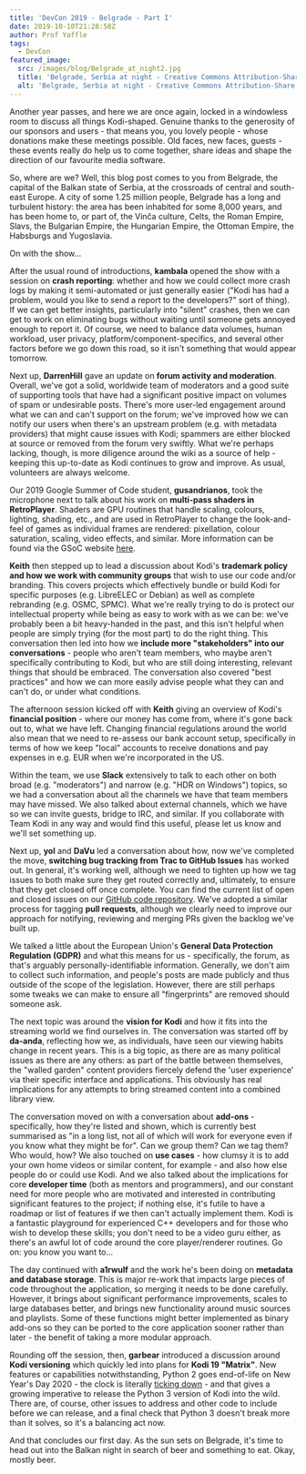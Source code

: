 ```yaml
---
title: 'DevCon 2019 - Belgrade - Part I'
date: 2019-10-10T21:28:58Z
author: Prof Yaffle
tags:
  - DevCon
featured_image:
  src: /images/blog/Belgrade_at_night2.jpg
  title: 'Belgrade, Serbia at night - Creative Commons Attribution-Share Alike 3.0 Unported - https://commons.wikimedia.org/wiki/File:Belgrade_at_night.jpg'
  alt: 'Belgrade, Serbia at night - Creative Commons Attribution-Share Alike 3.0 Unported - https://commons.wikimedia.org/wiki/File:Belgrade_at_night.jpg'
---
```

Another year passes, and here we are once again, locked in a windowless room to discuss all things Kodi-shaped. Genuine thanks to the generosity of our sponsors and users - that means you, you lovely people - whose donations make these meetings possible. Old faces, new faces, guests - these events really do help us to come together, share ideas and shape the direction of our favourite media software.

 So, where are we? Well, this blog post comes to you from Belgrade, the capital of the Balkan state of Serbia, at the crossroads of central and south-east Europe. A city of some 1.25 million people, Belgrade has a long and turbulent history: the area has been inhabited for some 8,000 years, and has been home to, or part of, the Vinča culture, Celts, the Roman Empire, Slavs, the Bulgarian Empire, the Hungarian Empire, the Ottoman Empire, the Habsburgs and Yugoslavia. 

 On with the show...

  

 After the usual round of introductions, **kambala** opened the show with a session on **crash reporting**: whether and how we could collect more crash logs by making it semi-automated or just generally easier ("Kodi has had a problem, would you like to send a report to the developers?" sort of thing). If we can get better insights, particularly into "silent" crashes, then we can get to work on eliminating bugs without waiting until someone gets annoyed enough to report it. Of course, we need to balance data volumes, human workload, user privacy, platform/component-specifics, and several other factors before we go down this road, so it isn't something that would appear tomorrow.

 Next up, **DarrenHill** gave an update on **forum activity and moderation**. Overall, we've got a solid, worldwide team of moderators and a good suite of supporting tools that have had a significant positive impact on volumes of spam or undesirable posts. There's more user-led engagement around what we can and can't support on the forum; we've improved how we can notify our users when there's an upstream problem (e.g. with metadata providers) that might cause issues with Kodi; spammers are either blocked at source or removed from the forum very swiftly. What we're perhaps lacking, though, is more diligence around the wiki as a source of help - keeping this up-to-date as Kodi continues to grow and improve. As usual, volunteers are always welcome.

 Our 2019 Google Summer of Code student, **gusandrianos**, took the microphone next to talk about his work on **multi-pass shaders in RetroPlayer**. Shaders are GPU routines that handle scaling, colours, lighting, shading, etc., and are used in RetroPlayer to change the look-and-feel of games as individual frames are rendered: pixellation, colour saturation, scaling, video effects, and similar. More information can be found via the GSoC website [here](https://summerofcode.withgoogle.com/projects/#5723607831937024).

 **Keith** then stepped up to lead a discussion about Kodi's **trademark policy** **and how we work with community groups** that wish to use our code and/or branding. This covers projects which effectively bundle or build Kodi for specific purposes (e.g. LibreELEC or Debian) as well as complete rebranding (e.g. OSMC, SPMC). What we're really trying to do is protect our intellectual property while being as easy to work with as we can be: we've probably been a bit heavy-handed in the past, and this isn't helpful when people are simply trying (for the most part) to do the right thing. This conversation then led into how we **include more "stakeholders" into our conversations** - people who aren't team members, who maybe aren't specifically contributing to Kodi, but who are still doing interesting, relevant things that should be embraced. The conversation also covered "best practices" and how we can more easily advise people what they can and can't do, or under what conditions.

 The afternoon session kicked off with **Keith** giving an overview of Kodi's **financial position** - where our money has come from, where it's gone back out to, what we have left. Changing financial regulations around the world also mean that we need to re-assess our bank account setup, specifically in terms of how we keep "local" accounts to receive donations and pay expenses in e.g. EUR when we're incorporated in the US.

 Within the team, we use **Slack** extensively to talk to each other on both broad (e.g. "moderators") and narrow (e.g. "HDR on Windows") topics, so we had a conversation about all the channels we have that team members may have missed. We also talked about external channels, which we have so we can invite guests, bridge to IRC, and similar. If you collaborate with Team Kodi in any way and would find this useful, please let us know and we'll set something up.

 Next up, **yol** and **DaVu** led a conversation about how, now we've completed the move, **switching bug tracking from Trac to GitHub Issues** has worked out. In general, it's working well, although we need to tighten up how we tag issues to both make sure they get routed correctly and, ultimately, to ensure that they get closed off once complete. You can find the current list of open and closed issues on our [GitHub code repository](https://github.com/xbmc/xbmc/issues). We've adopted a similar process for tagging **pull requests**, although we clearly need to improve our approach for notifying, reviewing and merging PRs given the backlog we've built up.

 We talked a little about the European Union's **General Data Protection Regulation (GDPR)** and what this means for us - specifically, the forum, as that's arguably personally-identifiable information. Generally, we don't aim to collect such information, and people's posts are made publicly and thus outside of the scope of the legislation. However, there are still perhaps some tweaks we can make to ensure all "fingerprints" are removed should someone ask.

 The next topic was around the **vision for Kodi** and how it fits into the streaming world we find ourselves in. The conversation was started off by **da-anda**, reflecting how we, as individuals, have seen our viewing habits change in recent years. This is a big topic, as there are as many political issues as there are any others: as part of the battle between themselves, the "walled garden" content providers fiercely defend the 'user experience' via their specific interface and applications. This obviously has real implications for any attempts to bring streamed content into a combined library view.

 The conversation moved on with a conversation about **add-ons** - specifically, how they're listed and shown, which is currently best summarised as "in a long list, not all of which will work for everyone even if you know what they might be for". Can we group them? Can we tag them? Who would, how? We also touched on **use cases** - how clumsy it is to add your own home videos or similar content, for example - and also how else people do or could use Kodi. And we also talked about the implications for core **developer time** (both as mentors and programmers), and our constant need for more people who are motivated and interested in contributing significant features to the project; if nothing else, it's futile to have a roadmap or list of features if we then can't actually implement them. Kodi is a fantastic playground for experienced C++ developers and for those who wish to develop these skills; you don't need to be a video guru either, as there's an awful lot of code around the core player/renderer routines. Go on: you know you want to...

 The day continued with **a1rwulf** and the work he's been doing on **metadata and database storage**. This is major re-work that impacts large pieces of code throughout the application, so merging it needs to be done carefully. However, it brings about significant performance improvements, scales to large databases better, and brings new functionality around music sources and playlists. Some of these functions might better implemented as binary add-ons so they can be ported to the core application sooner rather than later - the benefit of taking a more modular approach.

 Rounding off the session, then, **garbear** introduced a discussion around **Kodi versioning** which quickly led into plans for **Kodi 19 "Matrix"**. New features or capabilities notwithstanding, Python 2 goes end-of-life on New Year's Day 2020 - the clock is literally [ticking down](https://pythonclock.org/) - and that gives a growing imperative to release the Python 3 version of Kodi into the wild. There are, of course, other issues to address and other code to include before we can release, and a final check that Python 3 doesn't break more than it solves, so it's a balancing act now.

  

 And that concludes our first day. As the sun sets on Belgrade, it's time to head out into the Balkan night in search of beer and something to eat. Okay, mostly beer.

 
